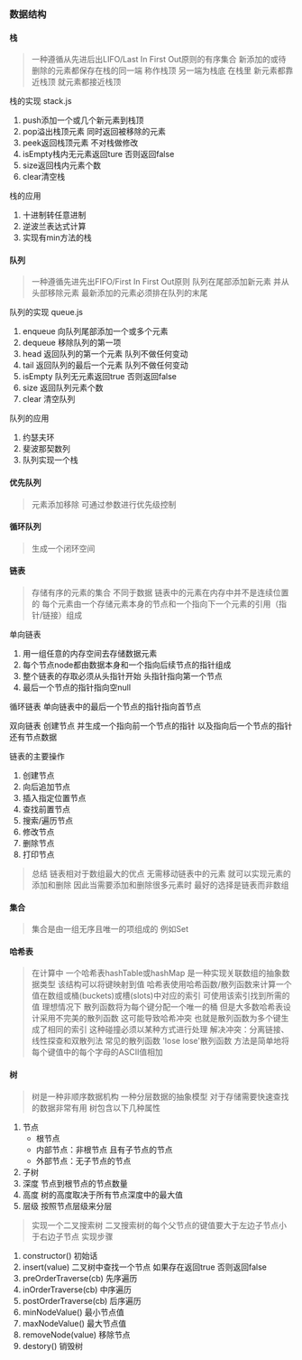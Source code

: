 ### 数据结构

#### 栈
>一种遵循从先进后出LIFO/Last In First Out原则的有序集合 新添加的或待删除的元素都保存在栈的同一端 称作栈顶 另一端为栈底 在栈里 新元素都靠近栈顶 就元素都接近栈顶

栈的实现 stack.js 
1. push添加一个或几个新元素到栈顶
2. pop溢出栈顶元素 同时返回被移除的元素
3. peek返回栈顶元素 不对栈做修改 
4. isEmpty栈内无元素返回ture 否则返回false
5. size返回栈内元素个数
6. clear清空栈

栈的应用
1. 十进制转任意进制
2. 逆波兰表达式计算
3. 实现有min方法的栈

#### 队列 
>一种遵循先进先出FIFO/First In First Out原则 队列在尾部添加新元素 并从头部移除元素 最新添加的元素必须排在队列的末尾

队列的实现 queue.js
1. enqueue 向队列尾部添加一个或多个元素
2. dequeue 移除队列的第一项
3. head 返回队列的第一个元素 队列不做任何变动
4. tail 返回队列的最后一个元素 队列不做任何变动
5. isEmpty 队列无元素返回true 否则返回false
6. size 返回队列元素个数
7. clear 清空队列

队列的应用
1. 约瑟夫环
2. 斐波那契数列
3. 队列实现一个栈

#### 优先队列
>元素添加移除 可通过参数进行优先级控制 

#### 循环队列
>生成一个闭环空间

#### 链表
>存储有序的元素的集合 不同于数据 链表中的元素在内存中并不是连续位置的 每个元素由一个存储元素本身的节点和一个指向下一个元素的引用（指针/链接）组成 

单向链表
1. 用一组任意的内存空间去存储数据元素
2. 每个节点node都由数据本身和一个指向后续节点的指针组成
3. 整个链表的存取必须从头指针开始 头指针指向第一个节点
4. 最后一个节点的指针指向空null

循环链表 
单向链表中的最后一个节点的指针指向首节点

双向链表
创建节点 并生成一个指向前一个节点的指针 以及指向后一个节点的指针 还有节点数据

链表的主要操作
1. 创建节点
2. 向后追加节点
3. 插入指定位置节点
4. 查找前置节点
5. 搜索/遍历节点
6. 修改节点
7. 删除节点
8. 打印节点

>总结 链表相对于数组最大的优点 无需移动链表中的元素 就可以实现元素的添加和删除 因此当需要添加和删除很多元素时 最好的选择是链表而非数组

#### 集合
> 集合是由一组无序且唯一的项组成的 例如Set

#### 哈希表
>在计算中 一个哈希表hashTable或hashMap 是一种实现关联数组的抽象数据类型 该结构可以将键映射到值
>哈希表使用哈希函数/散列函数来计算一个值在数组或桶(buckets)或槽(slots)中对应的索引 可使用该索引找到所需的值
>理想情况下 散列函数将为每个键分配一个唯一的桶 但是大多数哈希表设计采用不完美的散列函数 这可能导致哈希冲突 也就是散列函数为多个键生成了相同的索引 这种碰撞必须以某种方式进行处理
>解决冲突：分离链接、线性探查和双散列法
常见的散列函数 'lose lose'散列函数 方法是简单地将每个键值中的每个字母的ASCII值相加

#### 树
> 树是一种非顺序数据机构 一种分层数据的抽象模型 对于存储需要快速查找的数据非常有用
树包含以下几种属性
1. 节点
    + 根节点
    + 内部节点：非根节点 且有子节点的节点
    + 外部节点：无子节点的节点
2. 子树
3. 深度 节点到根节点的节点数量
4. 高度 树的高度取决于所有节点深度中的最大值
5. 层级 按照节点层级来分层 
 
>实现一个二叉搜索树 二叉搜索树的每个父节点的键值要大于左边子节点小于右边子节点
实现步骤
1. constructor() 初始话
2. insert(value) 二叉树中查找一个节点 如果存在返回true 否则返回false
3. preOrderTraverse(cb) 先序遍历
4. inOrderTraverse(cb) 中序遍历
5. postOrderTraverse(cb) 后序遍历
6. minNodeValue() 最小节点值
7. maxNodeValue() 最大节点值
8. removeNode(value) 移除节点
9. destory() 销毁树
